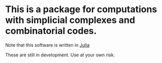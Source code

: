 
This is a package for computations with simplicial complexes and combinatorial codes.
=====================================================================================

Note that this software is written in [Julia](http://julialang.org)

These are still in development. Use at your own risk. 
